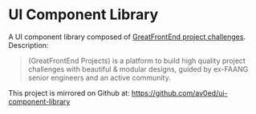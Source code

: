 # UI Component Library

A UI component library composed of [GreatFrontEnd project
challenges](https://www.greatfrontend.com/projects). Description:

> (GreatFrontEnd Projects) is a platform to build high quality project
> challenges with beautiful & modular designs, guided by ex-FAANG senior
> engineers and an active community.

This project is mirrored on Github at: https://github.com/av0ed/ui-component-library
